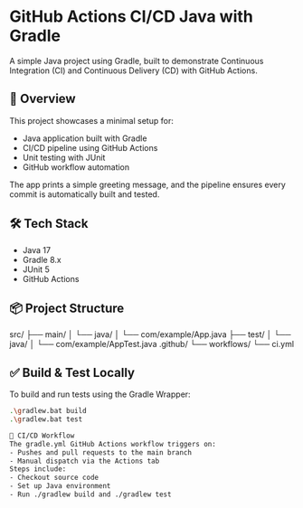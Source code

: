 # GitHub Actions CI/CD Java with Gradle

A simple Java project using Gradle, built to demonstrate Continuous Integration (CI) and Continuous Delivery (CD) with GitHub Actions.

## 🚀 Overview

This project showcases a minimal setup for:
- Java application built with Gradle
- CI/CD pipeline using GitHub Actions
- Unit testing with JUnit
- GitHub workflow automation

The app prints a simple greeting message, and the pipeline ensures every commit is automatically built and tested.

## 🛠 Tech Stack

- Java 17
- Gradle 8.x
- JUnit 5
- GitHub Actions

## 📦 Project Structure
src/ ├── main/ │   └── java/ │       └── com/example/App.java ├── test/ │   └── java/ │       └── com/example/AppTest.java .github/ └── workflows/ └── ci.yml


## ✅ Build & Test Locally

To build and run tests using the Gradle Wrapper:

```bash
.\gradlew.bat build
.\gradlew.bat test

🤖 CI/CD Workflow
The gradle.yml GitHub Actions workflow triggers on:
- Pushes and pull requests to the main branch
- Manual dispatch via the Actions tab
Steps include:
- Checkout source code
- Set up Java environment
- Run ./gradlew build and ./gradlew test
